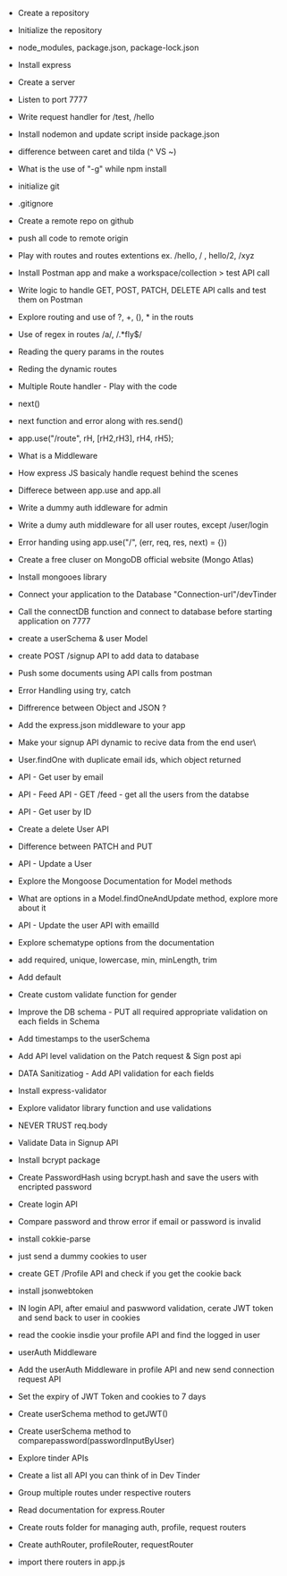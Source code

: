 - Create a repository
- Initialize the repository
- node_modules, package.json, package-lock.json
- Install express
- Create a server
- Listen to port 7777
- Write request handler for /test, /hello
- Install nodemon and update script inside package.json 
- difference between caret and tilda (^ VS ~)
- What is the use of "-g" while npm install

- initialize git
- .gitignore
- Create a remote repo on github
- push all code to remote origin 
- Play with routes and routes extentions ex. /hello, / , hello/2, /xyz
- Install Postman app and make a workspace/collection > test API call
- Write logic to handle GET, POST, PATCH, DELETE API calls and test them on Postman
- Explore routing and use of ?, +, (), * in the routs
- Use of regex in routes /a/, /.*fly$/
- Reading the query params in the routes
- Reding the dynamic routes

- Multiple Route handler - Play with the code
- next()
- next function and error along with res.send()
- app.use("/route", rH, [rH2,rH3], rH4, rH5);
- What is a Middleware
- How express JS basicaly handle request behind the scenes
- Differece between app.use and app.all 
- Write a dummy auth iddleware for admin
- Write a dumy auth middleware for all user routes, except /user/login
- Error handing using app.use("/", (err, req, res, next) = {})

- Create a free cluser on MongoDB official website (Mongo Atlas)
- Install mongooes library
- Connect your application to the Database "Connection-url"/devTinder
- Call the connectDB function and connect to database before starting application on 7777
- create a userSchema & user Model 
- create POST /signup API to add data to database
- Push some documents using API calls from postman
- Error Handling using try, catch

- Diffrerence between Object and JSON ? 
- Add the express.json middleware to your app
- Make your signup API dynamic to recive data from the end user\
- User.findOne with duplicate email ids, which object returned
- API - Get user by email
- API - Feed API - GET /feed - get all the users from the databse
- API - Get user by ID 
- Create a delete User API 
- Difference between PATCH and PUT
- API - Update a User
- Explore the Mongoose Documentation for Model methods 
- What are options in a Model.findOneAndUpdate method, explore more about it 
- API - Update the user API with emailId

- Explore schematype options from the documentation 
- add required, unique, lowercase, min, minLength, trim
- Add default 
- Create custom validate function for gender
- Improve the DB schema - PUT all required appropriate validation on each fields in Schema 
- Add timestamps to the userSchema 
- Add API level validation on the Patch request & Sign post api
- DATA Sanitizatiog - Add API validation for each fields
- Install express-validator 
- Explore validator library function and use validations 
- NEVER TRUST req.body


- Validate Data in Signup API 
- Install bcrypt package 
- Create PasswordHash using bcrypt.hash and save the users with encripted password 
- Create login API
- Compare password and throw error if email or password is invalid 

- install cokkie-parse
- just send a dummy cookies to user 
- create GET /Profile API and check if you get the cookie back 
- install jsonwebtoken  
- IN login API, after emaiul and paswword validation, cerate JWT token and send back to user in cookies
- read the cookie insdie your profile API and find the logged in user 
- userAuth Middleware 
- Add the userAuth Middleware in profile API and new send connection request API 
- Set the expiry of JWT Token and cookies to 7 days 
- Create userSchema method to getJWT()
- Create userSchema method to comparepassword(passwordInputByUser)

- Explore tinder APIs
- Create a list all API you can think of in Dev Tinder
- Group multiple routes under respective routers
- Read documentation for express.Router 
- Create routs folder for managing auth, profile, request routers 
- Create authRouter, profileRouter, requestRouter
- import there routers in app.js 


